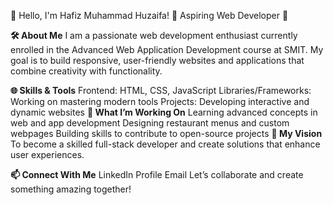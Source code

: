 👋 Hello, I'm Hafiz Muhammad Huzaifa!
🌟 Aspiring Web Developer 🌟

**🛠️ About Me**
I am a passionate web development enthusiast currently enrolled in the Advanced Web Application Development course at SMIT. My goal is to build responsive, user-friendly websites and applications that combine creativity with functionality.

**🌐 Skills & Tools**
Frontend: HTML, CSS, JavaScript
Libraries/Frameworks: Working on mastering modern tools
Projects: Developing interactive and dynamic websites
**🎯 What I’m Working On**
Learning advanced concepts in web and app development
Designing restaurant menus and custom webpages
Building skills to contribute to open-source projects
**🚀 My Vision**
To become a skilled full-stack developer and create solutions that enhance user experiences.

**📫 Connect With Me**
LinkedIn Profile
Email
Let’s collaborate and create something amazing together!
